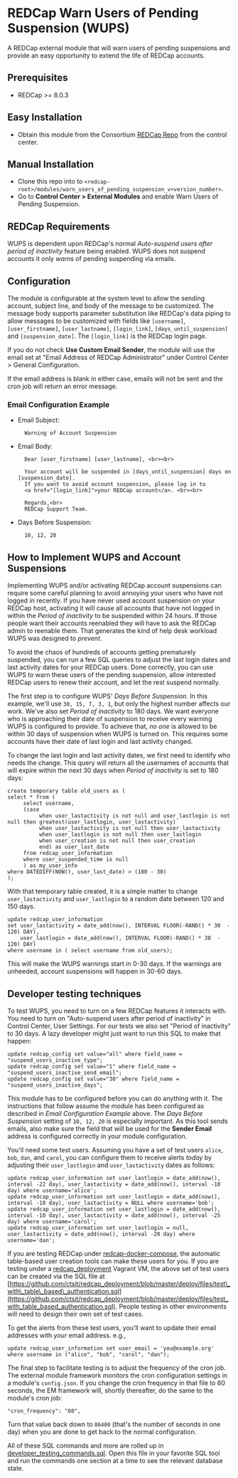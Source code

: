 # REDCap Warn Users of Pending Suspension (WUPS)

A REDCap external module that will warn users of pending suspensions and provide an easy opportunity to extend the life of REDCap accounts.

## Prerequisites
- REDCap >= 8.0.3

## Easy Installation
- Obtain this module from the Consortium [REDCap Repo](https://redcap.vanderbilt.edu/consortium/modules/index.php) from the control center.

## Manual Installation
- Clone this repo into to `<redcap-root>/modules/warn_users_of_pending_suspension_v<version_number>`.
- Go to **Control Center > External Modules** and enable Warn Users of Pending Suspension.

## REDCap Requirements

WUPS is dependent upon REDCap's normal _Auto-suspend users after period of inactivity_ feature being enabled. WUPS does not suspend accounts it only _warns_ of pending suspending via emails.

## Configuration

The module is configurable at the system level to allow the sending account, subject line, and body of the message to be customized. The message body supports parameter substitution like REDCap's data piping to allow messages to be customized with fields like `[username]`, `[user_firstname]`, `[user_lastname]`, `[login_link]`, `[days_until_suspension]` and `[suspension_date]`. The `[login_link]` is the REDCap login page.

If you do not check **Use Custom Email Sender**, the module will use the email set at "Email Address of REDCap Administrator" under Control Center > General Configuration.

If the email address is blank in either case, emails will not be sent and the cron job will return an error message.

### Email Configuration Example

- Email Subject:

        Warning of Account Suspension

- Email Body:

        Dear [user_firstname] [user_lastname], <br><br>

        Your account will be suspended in [days_until_suspension] days on [suspension_date].
        If you want to avoid account suspension, please log in to
        <a href="[login_link]">your REDCap account</a>. <br><br>

        Regards,<br>
        REDCap Support Team.

- Days Before Suspension:

        10, 12, 20



## How to Implement WUPS and Account Suspensions

Implementing WUPS and/or activating REDCap account suspensions can require some careful planning to avoid annoying your users who have not logged in recently.  If you have never used account suspension on your REDCap host, activating it will cause all accounts that have not logged in within the _Period of inactivity_ to be suspended within 24 hours. If those people want their accounts reenabled they will have to ask the REDCap admin to reenable them.  That generates the kind of help desk workload WUPS was designed to _prevent_.

To avoid the chaos of hundreds of accounts getting prematurely suspended, you can run a few SQL queries to adjust the last login dates and last activity dates for your REDCap users.  Done correctly, you can use WUPS to warn these users of the pending suspension, allow interested REDCap users to renew their account, and let the rest suspend normally.

The first step is to configure WUPS' _Days Before Suspension_.  In this example, we'll use `30, 15, 7, 3, 1`, but only the highest number affects our work. We've also set _Period of inactivity_ to 180 days. We want everyone who is approaching their date of suspension to receive every warning WUPS is configured to provide. To achieve that, _no one_ is allowed to be within 30 days of suspension when WUPS is turned on. This requires some accounts have their date of last login and last activity changed.

To change the last login and last activity dates, we first need to identify who needs the change.  This query will return all the usernames of accounts that will expire within the next 30 days when _Period of inactivity_ is set to 180 days:

    create temporary table old_users as (
    select * from (
         select username,
         (case
              when user_lastactivity is not null and user_lastlogin is not null then greatest(user_lastlogin, user_lastactivity)
              when user_lastactivity is not null then user_lastactivity
              when user_lastlogin is not null then user_lastlogin
              when user_creation is not null then user_creation
              end) as user_last_date
         from redcap_user_information
         where user_suspended_time is null
         ) as my_user_info
    where DATEDIFF(NOW(), user_last_date) > (180 - 30)
    );

With that temporary table created, it is a simple matter to change `user_lastactivity` and `user_lastlogin` to a random date between 120 and 150 days.

    update redcap_user_information
    set user_lastactivity = date_add(now(), INTERVAL FLOOR(-RAND() * 30  - 120) DAY),
        user_lastlogin = date_add(now(), INTERVAL FLOOR(-RAND() * 30  - 120) DAY)
    where username in ( select username from old_users);

This will make the WUPS warnings start in 0-30 days. If the warnings are unheeded, account suspensions will happen in 30-60 days.


## Developer testing techniques

To test WUPS, you need to turn on a few REDCap features it interacts with.  You need to turn on "Auto-suspend users after period of inactivity" in Control Center, User Settings.  For our tests we also set "Period of inactivity" to 30 days.  A lazy developer might just want to run this SQL to make that happen:

    update redcap_config set value="all" where field_name = "suspend_users_inactive_type";
    update redcap_config set value="1" where field_name = "suspend_users_inactive_send_email";
    update redcap_config set value="30" where field_name = "suspend_users_inactive_days";

This module has to be configured before you can do anything with it. The instructions that follow assume the module has been configured as described in _Email Configuration Example_ above. The _Days Before Suspension_ setting of `10, 12, 20` is especially important. As this tool sends emails, also make sure the field that will be used for the **Sender Email** address is configured correctly in your module configuration.

You'll need some test users. Assuming you have a set of test users `alice`, `bob`, `dan`, and `carol`, you can configure them to receive alerts _today_ by adjusting their `user_lastlogin` and `user_lastactivity` dates as follows:

    update redcap_user_information set user_lastlogin = date_add(now(), interval -22 day), user_lastactivity = date_add(now(), interval -10 day) where username='alice';
    update redcap_user_information set user_lastlogin = date_add(now(), interval -18 day), user_lastactivity = NULL where username='bob';
    update redcap_user_information set user_lastlogin = date_add(now(), interval -10 day), user_lastactivity = date_add(now(), interval -25 day) where username='carol';
    update redcap_user_information set user_lastlogin = null, user_lastactivity = date_add(now(), interval -20 day) where username='dan';

If you are testing REDCap under [redcap-docker-compose](https://github.com/123andy/redcap-docker-compose), the automatic table-based user creation tools can make these users for you. If you are testing under a [redcap_deployment]() Vagrant VM, the above set of test users can be created via the SQL file at [https://github.com/ctsit/redcap_deployment/blob/master/deploy/files/test\_with\_table\_based\_authentication.sql](https://github.com/ctsit/redcap_deployment/blob/master/deploy/files/test_with_table_based_authentication.sql). People testing in other environments will need to design their own set of test cases.

To get the alerts from these test users, you'll want to update their email addresses with _your_ email address. e.g.,

    update redcap_user_information set user_email = 'you@example.org' where username in ("alice", "bob", "carol", "dan");

The final step to facilitate testing is to adjust the frequency of the cron job. The external module framework monitors the cron configuration settings in a module's `config.json`. If you change the cron frequency in that file to 60 seconds, the EM framework will, shortly thereafter, do the same to the module's cron job:

    "cron_frequency": "60",

Turn that value back down to `86400` (that's the number of seconds in one day) when you are done to get back to the normal configuration.

All of these SQL commands and more are rolled up in [developer_testing_commands.sql](developer_testing_commands.sql). Open this file in your favorite SQL tool and run the commands one section at a time to see the relevant database state.

